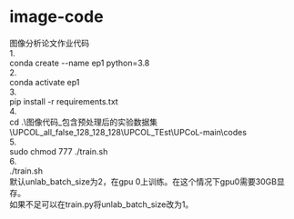 # image-code
图像分析论文作业代码  
1.  
conda create --name ep1 python=3.8  
2.  
conda activate ep1  
3.  
pip install -r requirements.txt  
4.  
cd .\图像代码_包含预处理后的实验数据集\UPCOL_all_false_128_128_128\UPCOL_TEst\UPCoL-main\codes  
5.  
sudo chmod 777  ./train.sh  
6.  
./train.sh  
默认unlab_batch_size为2，在gpu 0上训练。在这个情况下gpu0需要30GB显存。  
如果不足可以在train.py将unlab_batch_size改为1。  

